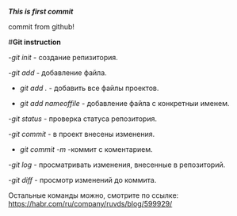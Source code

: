 ***This is first commit***

commit from github!

#**Git instruction**

-*git init* - создание репизитория.

-*git add* - добавление файла.
  
*  *git add .* - добавить все файлы проектов.
  
*  *git add nameoffile* - добавление файла с конкретныи именем.

-*git status* - проверка статуса репозитория.

-*git commit* - в проект внесены изменения.
  *  *git commit -m* -коммит с коментарием.

-*git log* - просматривать изменения, внесенные в репозиторий.

-*git diff* - просмотр изменений до коммита.

Остальные команды можно, смотрите по ссылке: https://habr.com/ru/company/ruvds/blog/599929/